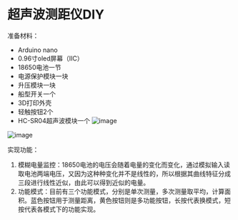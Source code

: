 # 超声波测距仪DIY
准备材料：
* Arduino nano
* 0.96寸oled屏幕（IIC）
* 18650电池一节
* 电源保护模块一块
* 升压模块一块
* 船型开关一个
* 3D打印外壳
* 轻触按钮2个
* HC-SR04超声波模块一个
![image](https://user-images.githubusercontent.com/57164852/140602755-3d3fe5c7-a530-4334-9ee5-10abb5f12d3f.png)

![image](https://user-images.githubusercontent.com/57164852/140602770-0c39b173-975a-483a-8968-01b647b038f7.png)

实现功能：
1. 模糊电量监控：18650电池的电压会随着电量的变化而变化，通过模拟输入读取电池两端电压，又因为这种种变化并不是线性的，所以根据其曲线特征分成三段进行线性近似，由此可以得到近似的电量。
2. 功能模式：目前有三个功能模式，分别是单次测量，多次测量取平均，计算面积。蓝色按钮用于测量距离，黄色按钮则是多功能按钮，长按代表换模式，短按代表各模式下的功能实现。
